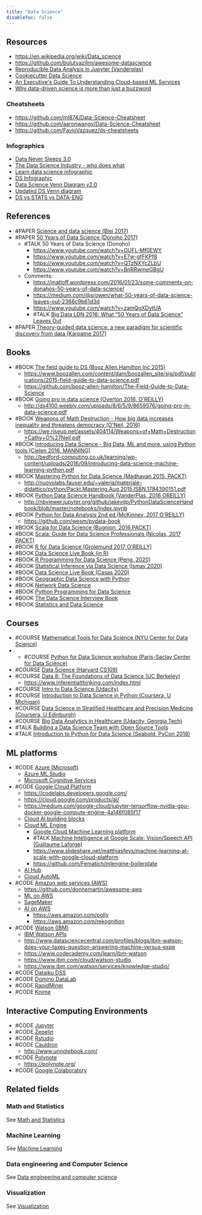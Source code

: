 ```yaml
---
title: "Data Science"
disableToc: false 
---
```


## Resources
- https://en.wikipedia.org/wiki/Data_science
- https://github.com/bulutyazilim/awesome-datascience
- [Reproducible Data Analysis in Jupyter (Vanderplas)](https://jakevdp.github.io/blog/2017/03/03/reproducible-data-analysis-in-jupyter/)
- [Cookiecutter Data Science](https://drivendata.github.io/cookiecutter-data-science/)
- [An Executive's Guide To Understanding Cloud-based ML Services](https://www.forbes.com/sites/janakirammsv/2019/01/01/an-executives-guide-to-understanding-cloud-based-machine-learning-services/)
- [Why data-driven science is more than just a buzzword](https://sydney.edu.au/news-opinion/news/2017/05/11/Why-data-driven-science-is-more-than-just-a-buzzword.html)

### Cheatsheets
- https://github.com/ml874/Data-Science-Cheatsheet
- https://github.com/aaronwangy/Data-Science-Cheatsheet
- https://github.com/FavioVazquez/ds-cheatsheets

### Infographics
- [Data Never Sleeps 3.0](https://www.domo.com/blog/data-never-sleeps-3-0/)
- [The Data Science Industry - who does what](https://www.datacamp.com/community/tutorials/data-science-industry-infographic)
- [Learn data science infographic](https://www.datacamp.com/community/tutorials/learn-data-science-infographic)
- [DS Infographic](http://online.rutgers.edu/resources/infographics/what-can-you-do-with-a-career-in-data-science/)
- [Data Science Venn Diagram v2.0](http://www.anlytcs.com/2014/01/data-science-venn-diagram-v20.html)
- [Updated DS Venn diagram](http://www.kdnuggets.com/2016/09/new-data-science-venn-diagram.html)
- [DS vs STATS vs DATA-ENG](https://www.analyticsvidhya.com/blog/2015/10/job-comparison-data-scientist-data-engineer-statistician/)

## References
- #PAPER [Science and data science (Blei 2017)](https://www.pnas.org/content/114/33/8689)
- #PAPER [50 Years of Data Science (Donoho 2017)](https://www.tandfonline.com/doi/full/10.1080/10618600.2017.1384734)
	- #TALK 50 Years of Data Science (Donoho)
		- https://www.youtube.com/watch?v=GUFL-Mf0EWY
		- https://www.youtube.com/watch?v=E7w-gfFKPf8
		- https://www.youtube.com/watch?v=QTzNXYcZLbU
		- https://www.youtube.com/watch?v=BnRRwmeGBgU
	- Comments: 
		- https://matloff.wordpress.com/2016/01/23/some-comments-on-donahos-50-years-of-data-science/
		- https://medium.com/@srowen/what-50-years-of-data-science-leaves-out-2366c9b61d3d
		- https://www.youtube.com/watch?v=zamQgXDytUA
		- #TALK [Big Data LDN 2016: What “50 Years of Data Science” Leaves Out](https://www.youtube.com/watch?v=zamQgXDytUA)
- #PAPER [Theory-guided data science: a new paradigm for scientific discovery from data (Karpatne 2017)](https://ieeexplore.ieee.org/document/7959606)


## Books
- #BOOK [The field guide to DS (Booz Allen Hamilton Inc 2015)](https://www.boozallen.com/s/insight/publication/field-guide-to-data-science.html)
	- https://www.boozallen.com/content/dam/boozallen_site/sig/pdf/publications/2015-field-guide-to-data-science.pdf
	- https://github.com/booz-allen-hamilton/The-Field-Guide-to-Data-Science
- #BOOK [Going pro in data science (Overton 2016, O'REILLY)](https://www.oreilly.com/library/view/going-pro-in/9781492048534/)
	- http://ds4100.weebly.com/uploads/8/6/5/9/8659576/going-pro-in-data-science.pdf
- #BOOK [Weapons of Math Destruction - How big data increases inequality and threatens democracy (O'Neil, 2016)](https://weaponsofmathdestructionbook.com/)
	- https://we.riseup.net/assets/404114/Weapons+of+Math+Destruction+Cathy+O%27Neil.pdf
- #BOOK [Introducing Data Science - Big Data, ML and more, using Python tools (Cielen 2016, MANNING)](https://www.manning.com/books/introducing-data-science)
	- http://bedford-computing.co.uk/learning/wp-content/uploads/2016/09/introducing-data-science-machine-learning-python.pdf
- #BOOK [Mastering Python for Data Science (Madhavan 2015, PACKT)](https://www.packtpub.com/big-data-and-business-intelligence/mastering-python-data-science)
	- http://nuovolabs.fauser.edu/~valeria/materiale-didattico/python/Packt.Mastering.Aug.2015.ISBN.1784390151.pdf
- #BOOK [Python Data Science Handbook (VanderPlas, 2016 OREILLY)](https://jakevdp.github.io/PythonDataScienceHandbook/)
	-  http://nbviewer.jupyter.org/github/jakevdp/PythonDataScienceHandbook/blob/master/notebooks/Index.ipynb
- #BOOK [Python for Data Analysis 2nd ed (McKinney, 2017 O'REILLY)](http://wesmckinney.com/pages/book.html)
	-  https://github.com/wesm/pydata-book
- #BOOK [Scala for Data Science (Bugnion, 2016 PACKT)](https://www.packtpub.com/big-data-and-business-intelligence/scala-data-science)
- #BOOK [Scala: Guide for Data Science Professionals (Nicolas, 2017 PACKT)](http://shop.oreilly.com/product/9781787282858.do)
- #BOOK [R for Data Science (Grolemund 2017 O'REILLY)](http://r4ds.had.co.nz/)
- #BOOK [Data Science Live Book (in R)](https://livebook.datascienceheroes.com/)
- #BOOK [R Programming for Data Science (Peng, 2020)](https://bookdown.org/rdpeng/rprogdatascience/)
- #BOOK [Statistical Inference via Data Science (Ismay 2020)](https://moderndive.com/)
- #BOOK [Data Science Live Book (Casas 2020)](https://livebook.datascienceheroes.com/)
- #BOOK [Geographic Data Science with Python](https://geographicdata.science/book/intro.html)
- #BOOK [Network Data Science](https://bdpedigo.github.io/networks-course/landing.html)
- #BOOK [Python Programming for Data Science](https://www.tomasbeuzen.com/python-programming-for-data-science/README.html)
- #BOOK [The Data Science Interview Book](https://dipranjan.github.io/dsinterviewqns/intro.html)
- #BOOK [Statistics and Data Science](http://theoryandpractice.org/stats-ds-book/intro.html)


## Courses
- #COURSE [Mathematical Tools for Data Science (NYU Center for Data Science)](https://cds.nyu.edu/math-tools/)
- - #COURSE [Python for Data Science workshop (Paris-Saclay Center for Data Science)](https://github.com/paris-saclay-cds/python-workshop)
- #COURSE [Data Science (Harvard CS109)](http://cs109.github.io/2015/)
- #COURSE [Data 8: The Foundations of Data Science (UC Berkeley)](http://data8.org/fa16/)
	-  https://www.inferentialthinking.com/index.html
- #COURSE [Intro to Data Science (Udacity)](https://www.udacity.com/course/intro-to-data-science--ud359)
- #COURSE [Introduction to Data Science in Python (Coursera, U Michigan)](https://www.coursera.org/learn/python-data-analysis)
- #COURSE [Data Science in Stratified Healthcare and Precision Medicine (Coursera, U Edinburgh)](https://www.coursera.org/learn/datascimed)
- #COURSE [Big Data Analytics in Healthcare (Udacity, Georgia Tech)](https://eu.udacity.com/course/big-data-analytics-in-healthcare--ud758)
- #TALK [Building a Data Science Team with Open Source Tools](https://www.youtube.com/watch?v=mzTlqNTHTmc)
- #TALK [Introduction to Python for Data Science (Seabold, PyCon 2018)](https://www.youtube.com/watch?v=W4WQi2OIy7o)

## ML platforms
- #CODE [Azure (Microsoft)](https://azure.microsoft.com/en-gb/)
	- [Azure ML Studio](https://azure.microsoft.com/en-us/services/machine-learning/)
	- [Microsoft Cognitive Services](https://azure.microsoft.com/en-in/services/cognitive-services/)
- #CODE [Google Cloud Platform](https://cloud.google.com/)
	- https://codelabs.developers.google.com/
	- https://cloud.google.com/products/ai/
	- https://medium.com/google-cloud/jupyter-tensorflow-nvidia-gpu-docker-google-compute-engine-4a146f085f17
	- [Cloud AI building blocks](https://cloud.google.com/products/ai/building-blocks/)
	- [Cloud ML Engine](https://cloud.google.com/ml/)
		- [Google Cloud Machine Learning platform](https://cloud.google.com/ml-engine/docs/)
		- #TALK [Machine Intelligence at Google Scale: Vision/Speech API (Guillaume Laforge)](https://www.youtube.com/watch?v=zqWt8oI4gEw)
		- https://www.slideshare.net/matthiasfeys/machine-learning-at-scale-with-google-cloud-platform
		- https://github.com/Fematich/mlengine-boilerplate
	- [AI Hub](https://cloud.google.com/ai-hub/)
	- [Cloud AutoML](https://cloud.google.com/automl/)
- #CODE [Amazon web services (AWS)](https://aws.amazon.com/)
	- https://github.com/donnemartin/awesome-aws
	- [ML on AWS](https://aws.amazon.com/machine-learning/)
	- [SageMaker](https://aws.amazon.com/sagemaker/)
	- [AI on AWS](https://aws.amazon.com/lex/) 
		- https://aws.amazon.com/polly
		- https://aws.amazon.com/rekognition
- #CODE [Watson (IBM)](http://www.ibm.com/watson/)
	- [IBM Watson APIs](https://www.ibm.com/watson/developer/)
	- http://www.datasciencecentral.com/profiles/blogs/ibm-watson-does-your-taxes-question-answering-machine-versus-expe
	- https://www.codecademy.com/learn/ibm-watson
	- https://www.ibm.com/cloud/watson-studio
	- https://www.ibm.com/watson/services/knowledge-studio/
- #CODE [Dataiku DSS](https://www.dataiku.com/)
- #CODE [Domino DataLab](https://www.dominodatalab.com/)
- #CODE [RapidMiner](https://rapidminer.com/)
- #CODE [Knime](https://www.knime.org/knime-analytics-platform)


## Interactive Computing Environments
- #CODE [Jupyter](AI/Data%20Science,%20Data%20Engineering/Jupyter.md)
- #CODE [Zepelin](https://zeppelin.apache.org/)
- #CODE [Rstudio](https://www.rstudio.com/products/rstudio/)
- #CODE [Cauldron](https://github.com/sernst/cauldron)
	- http://www.unnotebook.com/
- #CODE [Polynote](https://github.com/polynote/polynote)
	- https://polynote.org/
- #CODE [Google Colaboratory](https://colab.research.google.com/)


## Related fields

### Math and Statistics
See [Math and Statistics](AI/Math%20and%20Statistics/Math%20and%20Statistics.md)

### Machine Learning
See [Machine Learning](AI/Machine%20Learning.md)

### Data engineering and Computer Science
See [Data engineering and computer science](AI/Data%20Science,%20Data%20Engineering/Data%20engineering%20and%20computer%20science.md)

### Visualization
See [Visualization](AI/Data%20Science,%20Data%20Engineering/Visualization.md)
